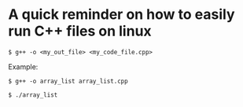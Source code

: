 # A quick reminder on how to easily run C++ files on linux

```
$ g++ -o <my_out_file> <my_code_file.cpp>
```

Example:

```
$ g++ -o array_list array_list.cpp

$ ./array_list
```